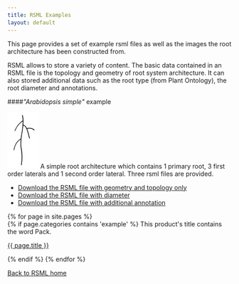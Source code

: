 ```yaml
---
title: RSML Examples
layout: default
---
```


This page provides a set of example rsml files as well as the images the root architecture has been constructed from.

RSML allows to store a variety of content. The basic data contained in an RSML file is the topology and geometry of root system architecture. It can also stored additional data such as the root type (from Plant Ontology), the root diameter and annotations.

####*"Arabidopsis simple"* example

[![arabidopsis-simple](/images/examples/arabidopsis_simple_tb.jpg)](images/examples/arabidopsis_simple.tif)
A simple root architecture which contains 1 primary root, 3 first order laterals and 1 second order lateral. Three rsml files are provided.


  - [Download the RSML file with geometry and topology only](images/examples/arabidopsis_simple.rsml)
  - [Download the RSML file with diameter](images/examples/arabidopsis_simple_with_diameter.rsml)
  - [Download the RSML file with additional annotation](images/examples/arabidopsis_simple_annotation.rsml)

<!--ul>
  {% for post in site.posts %}         
  <p class="example_block">
  <a href="http://team.inria.fr/virtualplants/christophe-godin/">
  <img src="http://upload.wikimedia.org/wikipedia/commons/thumb/8/85/Smiley.svg/800px-Smiley.svg.png" alt="Smiley face" height="42" width="42">
  </a>
  name: Christophe Godin<br />
  email: christophe.godin(at)inria.fr<br />
  phone: (33) 4 67 14 97 91<br />
  qsdqsd<br/>
  qsdqsd
  </p>
  <!--li>
      <a href="{{ post.url }}">{{ post.title }}</a>
    </li->
  {% endfor %}

  {{ site.pages | where:"category","example" }} %}
  
</ul-->
  {% for page in site.pages %}         
  {% if page.categories contains 'example' %}
  This product's title contains the word Pack.
  <p class="example_block">
  <a href="{{ page.url }}"> {{ page.title }} </a>
  </p>
  {% endif %}
  {% endfor %}

[Back to RSML home](index)